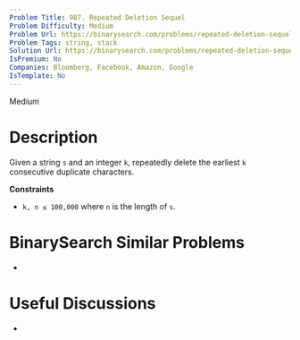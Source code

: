 ```yaml
---
Problem Title: 987. Repeated Deletion Sequel
Problem Difficulty: Medium
Problem Url: https://binarysearch.com/problems/repeated-deletion-sequel/
Problem Tags: string, stack
Solution Url: https://binarysearch.com/problems/repeated-deletion-sequel/solutions/
IsPremium: No
Companies: Bloomberg, Facebook, Amazon, Google
IsTemplate: No
---
```


<span style="color: ;">Medium</span>

# Description

Given a string `s` and an integer `k`, repeatedly delete the earliest `k` consecutive duplicate characters.

**Constraints**
- `k, n ≤ 100,000` where `n` is the length of `s`.

# BinarySearch Similar Problems

- []()

# Useful Discussions

- []()
